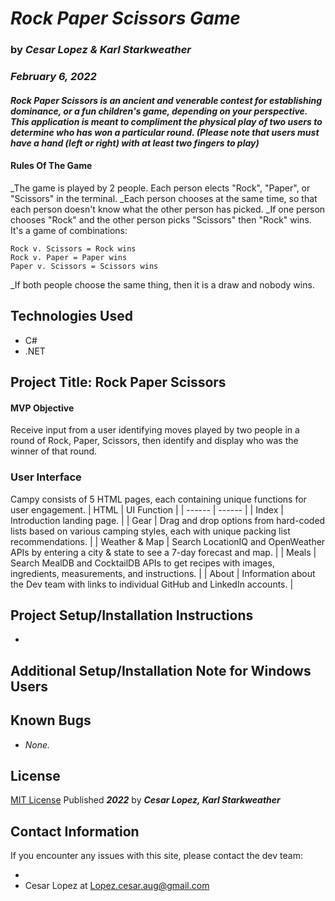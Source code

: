 # _**Rock Paper Scissors Game**_

### by _**Cesar Lopez & Karl Starkweather**_

### _February 6, 2022_

#### _Rock Paper Scissors is an ancient and venerable contest for establishing dominance, or a fun children's game, depending on your perspective. This application is meant to compliment the physical play of two users to determine who has won a particular round. (Please note that users must have a hand (left or right) with at least two fingers to play)_

#### Rules Of The Game
_The game is played by 2 people. Each person elects "Rock", "Paper", or "Scissors" in the terminal.
_Each person chooses at the same time, so that each person doesn't know what the other person has picked.
_If one person chooses "Rock" and the other person picks "Scissors" then "Rock" wins. It's a game of combinations:
```
Rock v. Scissors = Rock wins
Rock v. Paper = Paper wins
Paper v. Scissors = Scissors wins
```
_If both people choose the same thing, then it is a draw and nobody wins.

## Technologies Used

- C#
- .NET

## Project Title: Rock Paper Scissors

#### MVP Objective

Receive input from a user identifying moves played by two people in a round of Rock, Paper, Scissors, then identify and display who was the winner of that round.


### User Interface

Campy consists of 5 HTML pages, each containing unique functions for user engagement.
| HTML | UI Function |
| ------ | ------ |
| Index | Introduction landing page. |
| Gear | Drag and drop options from hard-coded lists based on various camping styles, each with unique packing list recommendations. |
| Weather & Map | Search LocationIQ and OpenWeather APIs by entering a city & state to see a 7-day forecast and map. |
| Meals | Search MealDB and CocktailDB APIs to get recipes with images, ingredients, measurements, and instructions. |
| About | Information about the Dev team with links to individual GitHub and LinkedIn accounts. |


## Project Setup/Installation Instructions

- 

## Additional Setup/Installation Note for Windows Users


## Known Bugs

- _None._

## License

[MIT License](https://opensource.org/licenses/MIT) Published _**2022**_ by _**Cesar Lopez, Karl Starkweather**_

## Contact Information

If you encounter any issues with this site, please contact the dev team:

- 
- Cesar Lopez at [Lopez.cesar.aug@gmail.com](mailto:lopez.cesar.aug@gmail.com)
